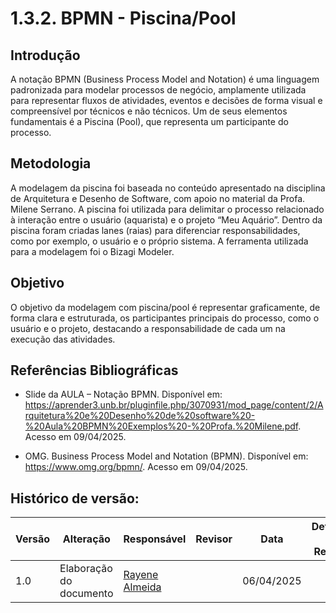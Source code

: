 # 1.3.2. BPMN - Piscina/Pool

## Introdução 
A notação BPMN (Business Process Model and Notation) é uma linguagem padronizada para modelar processos de negócio, amplamente utilizada para representar fluxos de atividades, eventos e decisões de forma visual e compreensível por técnicos e não técnicos. Um de seus elementos fundamentais é a Piscina (Pool), que representa um participante do processo.

## Metodologia
A modelagem da piscina foi baseada no conteúdo apresentado na disciplina de Arquitetura e Desenho de Software, com apoio no material da Profa. Milene Serrano. A piscina foi utilizada para delimitar o processo relacionado à interação entre o usuário (aquarista) e o projeto “Meu Aquário”. Dentro da piscina foram criadas lanes (raias) para diferenciar responsabilidades, como por exemplo, o usuário e o próprio sistema. A ferramenta utilizada para a modelagem foi o Bizagi Modeler.

## Objetivo 
O objetivo da modelagem com piscina/pool é representar graficamente, de forma clara e estruturada, os participantes principais do processo, como o usuário e o projeto, destacando a responsabilidade de cada um na execução das atividades. 

## Referências Bibliográficas

- Slide da AULA – Notação BPMN. Disponível em: <https://aprender3.unb.br/pluginfile.php/3070931/mod_page/content/2/Arquitetura%20e%20Desenho%20de%20software%20-%20Aula%20BPMN%20Exemplos%20-%20Profa.%20Milene.pdf>. Acesso em 09/04/2025.  

- OMG. Business Process Model and Notation (BPMN). Disponível em: <https://www.omg.org/bpmn/>. Acesso em 09/04/2025.  

## Histórico de versão:

| Versão | Alteração                  | Responsável     | Revisor | Data       | Detalhes da Revisão |
| -      | -                          | -               | -       | -          | -                   |
| 1.0    | Elaboração do documento | [Rayene Almeida](https://github.com/rayenealmeida)| | 06/04/2025 | |